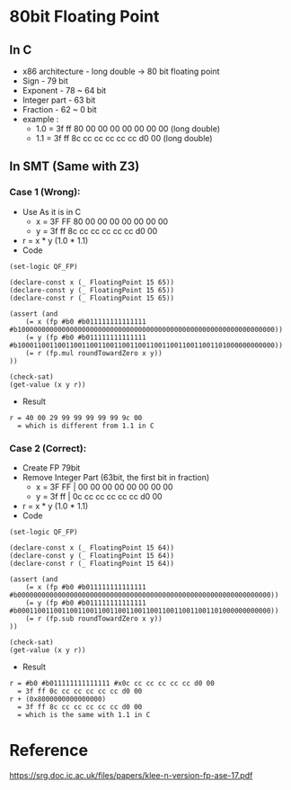 # 80bit Floating Point 

## In C
- x86 architecture - long double -> 80 bit floating point
- Sign - 79 bit 
- Exponent - 78 ~ 64 bit
- Integer part - 63 bit 
- Fraction - 62 ~ 0 bit
- example : 
  - 1.0 = 3f ff 80 00 00 00 00 00 00 00 (long double)
  - 1.1 = 3f ff 8c cc cc cc cc cc d0 00 (long double)

## In SMT (Same with Z3)
### Case 1 (Wrong):
- Use As it is in C
  - x = 3F FF 80 00 00 00 00 00 00 00
  - y = 3f ff 8c cc cc cc cc cc d0 00 
- r = x * y (1.0 * 1.1)
- Code
```
(set-logic QF_FP)

(declare-const x (_ FloatingPoint 15 65))
(declare-const y (_ FloatingPoint 15 65))
(declare-const r (_ FloatingPoint 15 65))

(assert (and 
    (= x (fp #b0 #b011111111111111 #b1000000000000000000000000000000000000000000000000000000000000000))
    (= y (fp #b0 #b011111111111111 #b1000110011001100110011001100110011001100110011001101000000000000))
    (= r (fp.mul roundTowardZero x y))
))

(check-sat)
(get-value (x y r))
```
- Result
```
r = 40 00 29 99 99 99 99 99 9c 00
  = which is different from 1.1 in C
```

### Case 2 (Correct):
- Create FP 79bit
- Remove Integer Part (63bit, the first bit in fraction)
  - x = 3F FF | 00 00 00 00 00 00 00 00
  - y = 3f ff | 0c cc cc cc cc cc d0 00
- r = x * y (1.0 * 1.1)
- Code
```
(set-logic QF_FP)

(declare-const x (_ FloatingPoint 15 64))
(declare-const y (_ FloatingPoint 15 64))
(declare-const r (_ FloatingPoint 15 64))

(assert (and 
    (= x (fp #b0 #b011111111111111 #b000000000000000000000000000000000000000000000000000000000000000))
    (= y (fp #b0 #b011111111111111 #b000110011001100110011001100110011001100110011001101000000000000))
    (= r (fp.sub roundTowardZero x y))
))

(check-sat)
(get-value (x y r))
```
- Result
```
r = #b0 #b011111111111111 #x0c cc cc cc cc cc d0 00
  = 3f ff 0c cc cc cc cc cc d0 00
r + (0x8000000000000000)
  = 3f ff 8c cc cc cc cc cc d0 00
  = which is the same with 1.1 in C
```

# Reference
https://srg.doc.ic.ac.uk/files/papers/klee-n-version-fp-ase-17.pdf
